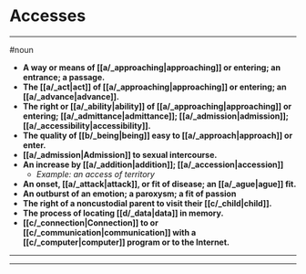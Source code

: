 # Accesses
---
#noun
- **A way or means of [[a/_approaching|approaching]] or entering; an entrance; a passage.**
- **The [[a/_act|act]] of [[a/_approaching|approaching]] or entering; an [[a/_advance|advance]].**
- **The right or [[a/_ability|ability]] of [[a/_approaching|approaching]] or entering; [[a/_admittance|admittance]]; [[a/_admission|admission]]; [[a/_accessibility|accessibility]].**
- **The quality of [[b/_being|being]] easy to [[a/_approach|approach]] or enter.**
- **[[a/_admission|Admission]] to sexual intercourse.**
- **An increase by [[a/_addition|addition]]; [[a/_accession|accession]]**
	- _Example: an access of territory_
- **An onset, [[a/_attack|attack]], or fit of disease; an [[a/_ague|ague]] fit.**
- **An outburst of an emotion; a paroxysm; a fit of passion**
- **The right of a noncustodial parent to visit their [[c/_child|child]].**
- **The process of locating [[d/_data|data]] in memory.**
- **[[c/_connection|Connection]] to or [[c/_communication|communication]] with a [[c/_computer|computer]] program or to the Internet.**
---
---
